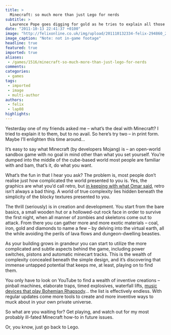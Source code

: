 ```yaml
---
title: >
  Minecraft: so much more than just Lego for nerds
subtitle: >
  Laurence Pope goes digging for gold as he tries to explain all those cubes
date: "2011-10-13 22:41:37 +0100"
image: "http://felixonline.co.uk/img/upload/201110132334-felix-294860_293805273969259_117467601603028_1419823_631754619_n.jpg"
image_caption: "Note: not in-game footage"
headline: true
featured: true
imported: true
aliases:
 - /games/1516/minecraft-so-much-more-than-just-lego-for-nerds
comments:
categories:
 - games
tags:
 - imported
 - image
 - multi-author
authors:
 - felix
 - lap08
highlights:
---
```


Yesterday one of my friends asked me – what’s the deal with Minecraft? I tried to explain it to them, but to no avail. So here’s try two – in print form. Maybe I’ll enlighten this time around…

It’s easy to say what Minecraft (by developers Mojang) is – an open-world sandbox game with no goal in mind other than what you set yourself. You’re dumped into the middle of the cube-based world most people are familiar with and bam, that’s it, do what you want.

What’s the fun in that I hear you ask? The problem is, most people don’t realise just how complicated the world presented to you is. Yes, the graphics are what you’d call retro, but [in keeping with what Omar said](http://felixonline.co.uk/games/1514/gaming-in-reverse---quake/), retro isn’t always a bad thing. A world of true complexity lies hidden beneath the simplicity of the blocky textures presented to you.

The thrill (seriously) is in creation and development. You start from the bare basics, a small wooden hut or a hollowed-out rock face in order to survive the first night, when all manner of zombies and skeletons come out to attack. From there you can gather more and more exotic materials – coal, iron, gold and diamonds to name a few – by delving into the virtual earth, all the while avoiding the perils of lava flows and dungeon-dwelling beasties.

As your building grows in grandeur you can start to utilize the more complicated and subtle aspects behind the game, including power switches, pistons and automatic minecart tracks. This is the wealth of complexity concealed beneath the simple design, and it’s discovering that immense untapped potential that keeps me, at least, playing on to find them.

You only have to look on YouTube to find a wealth of inventive creations – pinball machines, elaborate traps, timed explosives, waterfall lifts, [music devices that play Bohemian Rhapsody](http://www.youtube.com/watch?v=j4qQHWP0GXg)... the list is effectively endless. With regular updates come more tools to create and more inventive ways to muck about in your own private universe.

So what are you waiting for? Get playing, and watch out for my most probably ill-fated Minecraft how-to in future issues.

Or, you know, just go back to Lego.
